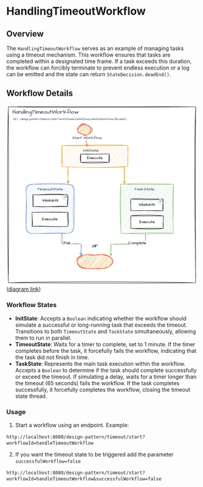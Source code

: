 # HandlingTimeoutWorkflow

## Overview

The `HandlingTimeoutWorkflow` serves as an example of managing tasks using a timeout mechanism. This workflow ensures that tasks are completed within a designated time frame. If a task exceeds this duration, the workflow can forcibly terminate to prevent endless execution or a log can be emitted and the state can return `StateDecision.deadEnd()`.

## Workflow Details

![Handling Timeout Workflow](./assets/iWF-Design-Patterns_HandlingTimeoutWorkflow.png)
<br>([diagram link](https://drive.google.com/file/d/1MZXEXlF3WbzwFAaove0cySbbC798KPlV/view?usp=drive_link))

### Workflow States

- **InitState**: Accepts a `Boolean` indicating whether the workflow should simulate a successful or long-running task that exceeds the timeout. Transitions to both `TimeoutState` and `TaskState` simultaneously, allowing them to run in parallel.
- **TimeoutState**: Waits for a timer to complete, set to 1 minute. If the timer completes before the task, it forcefully fails the workflow, indicating that the task did not finish in time.
- **TaskState**: Represents the main task execution within the workflow. Accepts a `Boolean` to determine if the task should complete successfully or exceed the timeout. If simulating a delay, waits for a timer longer than the timeout (65 seconds) fails the workflow. If the task completes successfully, it forcefully completes the workflow, closing the timeout state thread.

### Usage

1. Start a workflow using an endpoint. Example:
```http request
http://localhost:8080/design-pattern/timeout/start?workflowId=handleTimeoutWorkflow
```
2. If you want the timeout state to be triggered add the parameter `successfulWorkflow=false`
```http request
http://localhost:8080/design-pattern/timeout/start?workflowId=handleTimeoutWorkflow&successfulWorkflow=false
```
